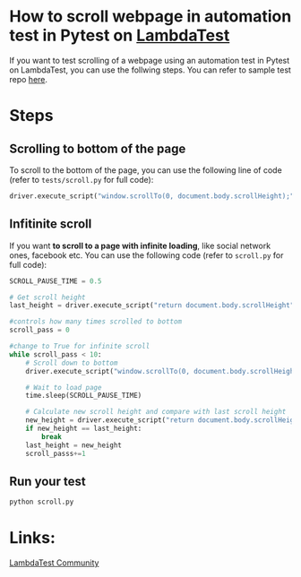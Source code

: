 # How to scroll webpage in automation test in Pytest on [LambdaTest](https://www.lambdatest.com/?utm_source=github&utm_medium=repo&utm_campaign=Pytest-scroll)

If you want to test scrolling of a webpage using an automation test in Pytest on LambdaTest, you can use the follwing steps. You can refer to sample test repo [here](https://github.com/LambdaTest/pytest-selenium-sample).

# Steps

## Scrolling to bottom of the page

To scroll to the bottom of the page, you can use the following line of code (refer to `tests/scroll.py` for full code):

```python
driver.execute_script("window.scrollTo(0, document.body.scrollHeight);")
```

## Infitinite scroll

If you want **to scroll to a page with infinite loading**, like social network ones, facebook etc. You can use the following code (refer to `scroll.py` for full code):

```python
SCROLL_PAUSE_TIME = 0.5

# Get scroll height
last_height = driver.execute_script("return document.body.scrollHeight")

#controls how many times scrolled to bottom
scroll_pass = 0

#change to True for infinite scroll
while scroll_pass < 10:
    # Scroll down to bottom
    driver.execute_script("window.scrollTo(0, document.body.scrollHeight);")

    # Wait to load page
    time.sleep(SCROLL_PAUSE_TIME)

    # Calculate new scroll height and compare with last scroll height
    new_height = driver.execute_script("return document.body.scrollHeight")
    if new_height == last_height:
        break
    last_height = new_height 
    scroll_passs+=1
```

## Run your test

```bash
python scroll.py
```

# Links:

[LambdaTest Community](http://community.lambdatest.com/)

